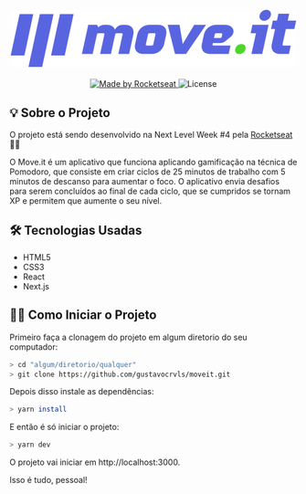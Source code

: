 <h4 align="center">
  <img src="https://github.com/gustavocrvls/moveit/blob/main/public/logo-full.svg" />
</h4>

<p align="center">
  <a href="https://rocketseat.com.br">
    <img alt="Made by Rocketseat" src="https://img.shields.io/badge/made%20by-Rocketseat-5965e0">
  </a>
  <img alt="License" src="https://img.shields.io/badge/license-MIT-5965e0">
</p>

## 💡 Sobre o Projeto

O projeto está sendo desenvolvido na Next Level Week #4 pela [Rocketseat](https://rocketseat.com.br/) 🚀💜

O Move.it é um aplicativo que funciona aplicando gamificação na técnica de Pomodoro, que consiste em criar ciclos de 25 minutos de trabalho com 5 minutos de descanso para aumentar o foco. O aplicativo envia desafios para serem concluídos ao final de cada ciclo, que se cumpridos se tornam XP e permitem que aumente o seu nível.

## 🛠 Tecnologias Usadas
- HTML5
- CSS3
- React
- Next.js

## 🧙‍♂️ Como Iniciar o Projeto

Primeiro faça a clonagem do projeto em algum diretorio do seu computador:
```bash
> cd "algum/diretorio/qualquer"
> git clone https://github.com/gustavocrvls/moveit.git
```
Depois disso instale as dependências:
```bash
> yarn install
```
E então é só iniciar o projeto:
```bash
> yarn dev
```
O projeto vai iniciar em http://localhost:3000. 

Isso é tudo, pessoal!
